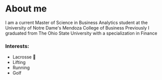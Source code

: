 # About me
I am a current Master of Science in Business Analytics student at the University of Notre Dame's Mendoza College of Business
Previously I graduated from The Ohio State University with a specialization in Finance





### Interests:
- Lacrosse 🥍
- Lifting 
- Running 
- Golf
